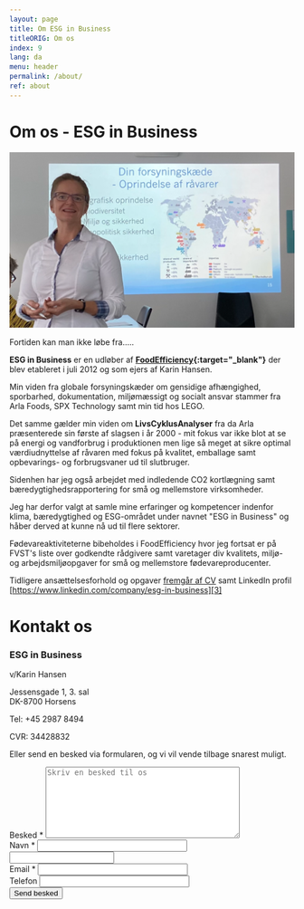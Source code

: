 ```yaml
---
layout: page
title: Om ESG in Business
titleORIG: Om os
index: 9
lang: da
menu: header
permalink: /about/
ref: about
---
```


# Om os - ESG in Business

![ESG in Business v/Karin Hansen][1]

Fortiden kan man ikke løbe fra.....

**ESG in Business** er en udløber af **[FoodEfficiency](https://www.foodefficiency.eu){:target="_blank"}** der blev etableret i juli 2012 og som ejers af Karin Hansen.

Min viden fra globale forsyningskæder om gensidige afhængighed, sporbarhed, dokumentation, miljømæssigt og socialt ansvar stammer fra Arla Foods, SPX Technology samt min tid hos LEGO.

Det samme gælder min viden om **LivsCyklusAnalyser** fra da Arla præsenterede sin første af slagsen i år 2000 - mit fokus var ikke blot at se på energi og vandforbrug i produktionen men lige så meget at sikre optimal værdiudnyttelse af råvaren med fokus på kvalitet, emballage samt opbevarings- og forbrugsvaner ud til slutbruger.

Sidenhen har jeg også arbejdet med indledende CO2 kortlægning samt bæredygtighedsrapportering for små og mellemstore virksomheder.

Jeg har derfor valgt at samle mine erfaringer og kompetencer indenfor klima, bæredygtighed og ESG-området under navnet "ESG in Business" og håber derved at kunne nå ud til flere sektorer.

Fødevareaktiviteterne bibeholdes i FoodEfficiency hvor jeg fortsat er på FVST's liste over godkendte rådgivere samt varetager div kvalitets, miljø- og arbejdsmiljøopgaver for små og mellemstore fødevareproducenter. 

Tidligere ansættelsesforhold og opgaver [fremgår af CV][2] samt LinkedIn profil [https://www.linkedin.com/company/esg-in-business][3]


[1]: /assets/images/K_Hansen.png#pull-right#w360 "ESG in Business v/karin Hansen"
[2]: /assets/publications/KEH%20CV%20QEHS%20and%20CSR%20development.pdf "KEH CV QEHS and CSR Development "
[3]: https://www.linkedin.com/company/esg-in-business "https://www.linkedin.com/company/esg-in-business"



# Kontakt os

<div class="contact-inner">
<div class="pull-right w50">
  <h3 class="brand"><span>ESG in Business</span></h3>
  <p>v/Karin Hansen</p>
  <p>Jessensgade 1, 3. sal<br>DK-8700 Horsens</p>
  <p>Tel: +45 2987 8494</p>
  <p>CVR: 34428832</p>
  <p>Eller send en besked via formularen, og vi vil vende tilbage snarest muligt.</p>
</div>
<div class="inquiries pull-left">
  <form accept-charset="UTF-8" class="new_inquiry" id="new_inquiry" method="post" data-name="Contact form">
    <div style="margin:0;padding:0;display:inline">
      <input id="locale" name="locale" type="hidden" value="da">
      <input id="utf8" name="utf8" type="hidden" value="✓">
      <input id="authenticity_token" name="authenticity_token" type="hidden" value="8vr2lMQljUu/67VhB2GS5pXRZubfGknz0sIweGYatWU=">
    </div>
    <div class="field message_field">
      <label class="placeholder-fallback" for="inquiry_message">Besked *</label>
      <textarea cols="40" id="inquiry_message" name="message" placeholder="Skriv en besked til os" required="required" rows="8"></textarea>
    </div>
    <div class="field">
      <label class="placeholder-fallback" for="inquiry_name">Navn *</label>
      <input class="text" id="inquiry_name" name="name" placeholder="" required="required" size="30" type="text">
    </div>
    <input id="inquiry_info2" class="offscreen" name="inquiry_info2" tabindex="-1" type="text" value="">
    <div class="field">
      <label class="placeholder-fallback" for="inquiry_email">Email *</label>
      <input class="text email" id="inquiry_email" name="email" placeholder="" required="required" size="30" type="email">
    </div>
    <div class="field">
      <label class="placeholder-fallback" for="inquiry_phone">Telefon</label>
      <input class="text phone" id="inquiry_phone" name="phone" placeholder="" size="30" type="phone">
    </div>
    <div class="actions">
      <input class="btn btn-success" id="contact_submit" name="commit" type="submit" value="Send besked">
    </div>
  </form>
</div>
</div>
<script type="text/javascript">
function clearInquiryForm() {
  document.getElementById("inquiry_message").value = "";
  document.getElementById("inquiry_name").value = "";
  document.getElementById("inquiry_email").value = "";
  document.getElementById("inquiry_phone").value = "";
}

// ContactUs API
document.getElementById("contact_submit").addEventListener("click", function(event){
  event.preventDefault()

  const locale = document.getElementById("locale").value;
  const message = document.getElementById("inquiry_message").value;
  const name = document.getElementById("inquiry_name").value;
  const info2 = document.getElementById("inquiry_info2").value;
  const email = document.getElementById("inquiry_email").value; 
  const phone = document.getElementById("inquiry_phone").value; 
  const subject = "[ESG] WEB Contact from " + name
  const data = { locale, subject, message, name, info2, email, phone }
  const url = 'https://fb65cne4o6.execute-api.eu-central-1.amazonaws.com/send';
  const headers = {
    'Access-Control-Allow-Origin': '*',
    'Access-Control-Allow-Credentials': true,
  }
  axios.post(url, data, headers).then(res => {
    alert('Mange tak for din henvendelse.  Vi vil vende tilbage snarest muligt.');
    clearInquiryForm();
  }).catch(err => {
    console.log(err)
    alert("Der skete en fejl. Check om du har udfyldt felterne: besked, navn, email og telefon");
  })
  return true;
});
</script>
<script src="https://cdnjs.cloudflare.com/ajax/libs/axios/0.18.0/axios.min.js"></script>
